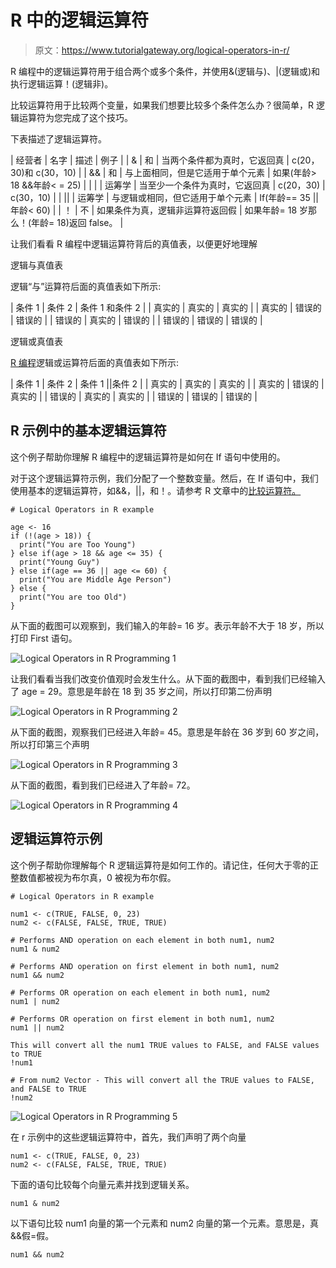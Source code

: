 # R 中的逻辑运算符

> 原文：<https://www.tutorialgateway.org/logical-operators-in-r/>

R 编程中的逻辑运算符用于组合两个或多个条件，并使用&(逻辑与)、|(逻辑或)和执行逻辑运算！(逻辑非)。

比较运算符用于比较两个变量，如果我们想要比较多个条件怎么办？很简单，R 逻辑运算符为您完成了这个技巧。

下表描述了逻辑运算符。

| 经营者 | 名字 | 描述 | 例子 |
| & | 和 | 当两个条件都为真时，它返回真 | c(20，30)和 c(30，10) |
| && | 和 | 与上面相同，但是它适用于单个元素 | 如果(年龄> 18 &&年龄< = 25) |
| &#124; | 运筹学 | 当至少一个条件为真时，它返回真 | c(20，30) &#124; c(30，10) |
| &#124;&#124; | 运筹学 | 与逻辑或相同，但它适用于单个元素 | If(年龄== 35 &#124;&#124;年龄< 60) |
| ！ | 不 | 如果条件为真，逻辑非运算符返回假 | 如果年龄= 18 岁那么！(年龄= 18)返回 false。 |

让我们看看 R 编程中逻辑运算符背后的真值表，以便更好地理解

逻辑与真值表

逻辑“与”运算符后面的真值表如下所示:

| 条件 1 | 条件 2 | 条件 1 和条件 2 |
| 真实的 | 真实的 | 真实的 |
| 真实的 | 错误的 | 错误的 |
| 错误的 | 真实的 | 错误的 |
| 错误的 | 错误的 | 错误的 |

逻辑或真值表

[R 编程](https://www.tutorialgateway.org/r-programming/)逻辑或运算符后面的真值表如下所示:

| 条件 1 | 条件 2 | 条件 1 &#124;&#124;条件 2 |
| 真实的 | 真实的 | 真实的 |
| 真实的 | 错误的 | 真实的 |
| 错误的 | 真实的 | 真实的 |
| 错误的 | 错误的 | 错误的 |

## R 示例中的基本逻辑运算符

这个例子帮助你理解 R 编程中的逻辑运算符是如何在 If 语句中使用的。

对于这个逻辑运算符示例，我们分配了一个整数变量。然后，在 If 语句中，我们使用基本的逻辑运算符，如&&，||，和！。请参考 R 文章中的[比较运算符。](https://www.tutorialgateway.org/comparison-operators-in-r/)

```
# Logical Operators in R example

age <- 16
if (!(age > 18)) {
  print("You are Too Young")
} else if(age > 18 && age <= 35) {
  print("Young Guy")
} else if(age == 36 || age <= 60) {
  print("You are Middle Age Person")
} else {
  print("You are too Old")
}
```

从下面的截图可以观察到，我们输入的年龄= 16 岁。表示年龄不大于 18 岁，所以打印 First 语句。

![Logical Operators in R Programming 1](img/75acd86e2df8dfb058b601f516fe5c48.png)

让我们看看当我们改变价值观时会发生什么。从下面的截图中，看到我们已经输入了 age = 29。意思是年龄在 18 到 35 岁之间，所以打印第二份声明

![Logical Operators in R Programming 2](img/2c182a10efc96b101b8b0f77329ccb34.png)

从下面的截图，观察我们已经进入年龄= 45。意思是年龄在 36 岁到 60 岁之间，所以打印第三个声明

![Logical Operators in R Programming 3](img/98bc1fa54abc03f400c58f06afe2d388.png)

从下面的截图，看到我们已经进入了年龄= 72。

![Logical Operators in R Programming 4](img/b0c02f65a94f60a345ff5df53b78c782.png)

## 逻辑运算符示例

这个例子帮助你理解每个 R 逻辑运算符是如何工作的。请记住，任何大于零的正整数值都被视为布尔真，0 被视为布尔假。

```
# Logical Operators in R example

num1 <- c(TRUE, FALSE, 0, 23)
num2 <- c(FALSE, FALSE, TRUE, TRUE)

# Performs AND operation on each element in both num1, num2 
num1 & num2

# Performs AND operation on first element in both num1, num2 
num1 && num2

# Performs OR operation on each element in both num1, num2 
num1 | num2

# Performs OR operation on first element in both num1, num2 
num1 || num2

This will convert all the num1 TRUE values to FALSE, and FALSE values to TRUE
!num1 

# From num2 Vector - This will convert all the TRUE values to FALSE, and FALSE to TRUE
!num2
```

![Logical Operators in R Programming 5](img/a67d45e16e6809f4286da6fdbbcfc902.png)

在 r 示例中的这些逻辑运算符中，首先，我们声明了两个向量

```
num1 <- c(TRUE, FALSE, 0, 23)
num2 <- c(FALSE, FALSE, TRUE, TRUE)
```

下面的语句比较每个向量元素并找到逻辑关系。

```
num1 & num2
```

以下语句比较 num1 向量的第一个元素和 num2 向量的第一个元素。意思是，真&&假=假。

```
num1 && num2
```